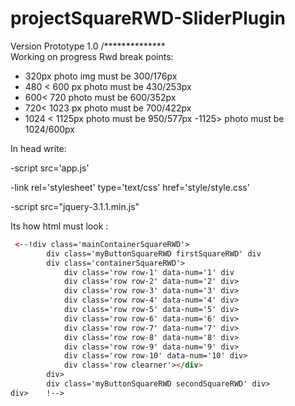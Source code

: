 # projectSquareRWD-SliderPlugin

Version Prototype 1.0 /**************\
  Working on progress
  Rwd break points:
   - 320px  photo img must be 300/176px
   - 480 < 600 px photo must be 430/253px
   - 600< 720 photo must be 600/352px
   - 720< 1023 px photo must be 700/422px
   - 1024 < 1125px photo must be 950/577px
   -1125>  photo must be 1024/600px
   
   
  In head write:
    
  -script src='app.js'
  
  -link rel='stylesheet' type='text/css' href='style/style.css'
  
  -script src="jquery-3.1.1.min.js"
  
Its  how html must look : 
```html
 <--!div class='mainContainerSquareRWD'>
        div class='myButtonSquareRWD firstSquareRWD' div
        div class='containerSquareRWD'>
            div class='row row-1' data-num='1' div
            div class='row row-2' data-num='2' div>
            div class='row row-3' data-num='3' div>
            div class='row row-4' data-num='4' div>
            div class='row row-5' data-num='5' div>
            div class='row row-6' data-num='6' div>
            div class='row row-7' data-num='7' div>
            div class='row row-8' data-num='8' div>
            div class='row row-9' data-num='9' div>
            div class='row row-10' data-num='10' div>
            div class='row clearner'></div>
        div>
        div class='myButtonSquareRWD secondSquareRWD' div>
div>    !-->
```
